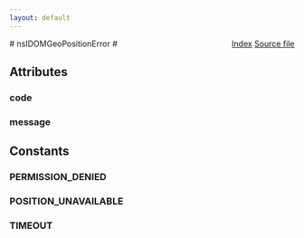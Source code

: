 ```yaml
---
layout: default
---
```

<div class='links' style='float:right'><a href="../index.html">Index</a>
<a href="http://dxr.mozilla.org/mozilla-central/source/dom/interfaces/geolocation/nsIDOMGeoPositionError.idl">Source file</a>
</div>
# nsIDOMGeoPositionError #

## Attributes ##

### code ###

### message ###

## Constants ##

### PERMISSION_DENIED ###

### POSITION_UNAVAILABLE ###

### TIMEOUT ###
